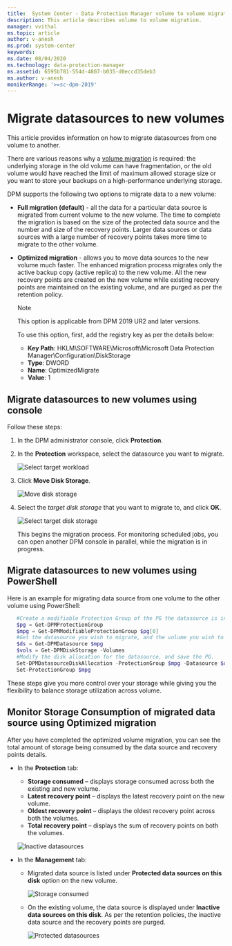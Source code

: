 ```yaml
---
title:  System Center - Data Protection Manager volume to volume migration
description: This article describes volume to volume migration.
manager: vvithal
ms.topic: article
author: v-anesh
ms.prod: system-center
keywords:
ms.date: 08/04/2020
ms.technology: data-protection-manager
ms.assetid: 6595b781-554d-4807-b035-d0eccd35deb3
ms.author: v-anesh
monikerRange: '>=sc-dpm-2019'
---
```


# Migrate datasources to new volumes

This article provides information on how to migrate datasources from one volume to another.

There are various reasons why a [volume migration](add-storage.md#migrate-data-to-newly-created-volumes) is required: the underlying storage in the old volume can have fragmentation, or the old volume would have reached the limit of maximum allowed storage size or you want to store your backups on a high-performance underlying storage.

DPM supports the following two options to migrate data to a new volume:

- **Full migration (default)** - all the data for a particular data source is migrated from current volume to the new volume. The time to complete the migration is based on the size of the protected data source and the number and size of the recovery points. Larger data sources or data sources with a large number of recovery points takes more time to migrate to the other volume.

- **Optimized migration** - allows you to move data sources to the new volume much faster. The enhanced migration process migrates only the active backup copy (active replica) to the new volume. All the new recovery points are created on the new volume while existing recovery points are maintained on the existing volume, and are purged as per the retention policy.

   > [!NOTE]
   > This option is applicable from DPM 2019 UR2 and later versions.



  To use this option, first, add the registry key as per the details below:

  - **Key Path**: HKLM\SOFTWARE\Microsoft\Microsoft Data Protection Manager\Configuration\DiskStorage <br>
  - **Type**: DWORD <br>
  - **Name**: OptimizedMigrate <br>
  - **Value**: 1

## Migrate datasources to new volumes using console

Follow these steps:

1. In the DPM administrator console, click **Protection**.

2. In the **Protection** workspace, select the datasource you want to migrate.

   ![Select target workload](./media/volume-volume-migration/move-disk-storage.png)

3. Click **Move Disk Storage**.

   ![Move disk storage](./media/volume-volume-migration/select-target-disk-storage.png)


4. Select the *target disk storage* that you want to migrate to, and click **OK**.

   ![Select target disk storage](./media/volume-volume-migration/select-workload.png)


   This begins the migration process. For monitoring scheduled jobs, you can open another DPM console in parallel, while the migration is in progress.

## Migrate datasources to new volumes using PowerShell

   Here is an example for migrating data source from one volume to the other volume using PowerShell:

```powershell
   #Create a modifiable Protection Group of the PG the datasource is in.
   $pg = Get-DPMProtectionGroup
   $mpg = Get-DPMModifiableProtectionGroup $pg[0]
   #Get the datasource you wish to migrate, and the volume you wish to migrate it to.
   $ds = Get-DPMDatasource $mpg
   $vols = Get-DPMDiskStorage -Volumes
   #Modify the disk allocation for the datasource, and save the PG.
   Set-DPMDatasourceDiskAllocation -ProtectionGroup $mpg -Datasource $ds[0] -TargetStorage $vols[0] -MigrateDatasourceDataFromDPM
   Set-ProtectionGroup $mpg
```

   These steps give you more control over your storage while giving you the flexibility to balance storage utilization across volume.

## Monitor Storage Consumption of migrated data source using Optimized migration

After you have completed the optimized volume migration, you can see the total amount of storage being consumed by the data source and recovery points details.

- In the **Protection** tab:

   - **Storage consumed** – displays storage consumed across both the existing and new volume.
   - **Latest recovery point** – displays the latest recovery point on the new volume.
   - **Oldest recovery point** – displays the oldest recovery point across both the volumes.
   - **Total recovery point** – displays the sum of recovery points on both the volumes.

   ![Inactive datasources](./media/volume-volume-migration/inactive-datasources-on-disk.png)

- In the **Management** tab:

   - Migrated data source is listed under **Protected data sources on this disk** option on the new volume.

     ![Storage consumed](./media/volume-volume-migration/storage-consumed.png)

   - On the existing volume, the data source is displayed under **Inactive data sources on this disk**. As per the retention policies, the inactive data source and the recovery points are purged.

     ![Protected datasources](./media/volume-volume-migration/protected-datasource-on-disk.png)
